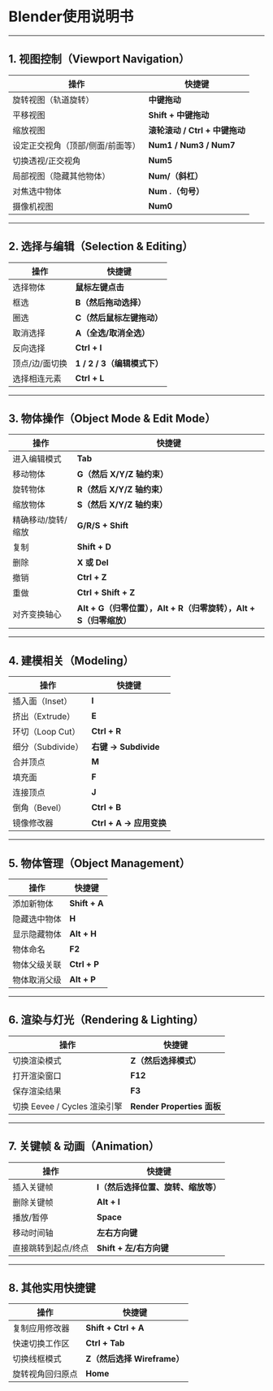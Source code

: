 # Blender使用说明书
---

## **1. 视图控制（Viewport Navigation）**
| 操作 | 快捷键 |
|------|--------|
| 旋转视图（轨道旋转） | **中键拖动** |
| 平移视图 | **Shift + 中键拖动** |
| 缩放视图 | **滚轮滚动 / Ctrl + 中键拖动** |
| 设定正交视角（顶部/侧面/前面等） | **Num1 / Num3 / Num7** |
| 切换透视/正交视角 | **Num5** |
| 局部视图（隐藏其他物体） | **Num/（斜杠）** |
| 对焦选中物体 | **Num .（句号）** |
| 摄像机视图 | **Num0** |

---

## **2. 选择与编辑（Selection & Editing）**
| 操作 | 快捷键 |
|------|--------|
| 选择物体 | **鼠标左键点击** |
| 框选 | **B（然后拖动选择）** |
| 圈选 | **C（然后鼠标左键拖动）** |
| 取消选择 | **A（全选/取消全选）** |
| 反向选择 | **Ctrl + I** |
| 顶点/边/面切换 | **1 / 2 / 3（编辑模式下）** |
| 选择相连元素 | **Ctrl + L** |

---

## **3. 物体操作（Object Mode & Edit Mode）**
| 操作 | 快捷键 |
|------|--------|
| 进入编辑模式 | **Tab** |
| 移动物体 | **G（然后 X/Y/Z 轴约束）** |
| 旋转物体 | **R（然后 X/Y/Z 轴约束）** |
| 缩放物体 | **S（然后 X/Y/Z 轴约束）** |
| 精确移动/旋转/缩放 | **G/R/S + Shift** |
| 复制 | **Shift + D** |
| 删除 | **X 或 Del** |
| 撤销 | **Ctrl + Z** |
| 重做 | **Ctrl + Shift + Z** |
| 对齐变换轴心 | **Alt + G（归零位置），Alt + R（归零旋转），Alt + S（归零缩放）** |

---

## **4. 建模相关（Modeling）**
| 操作 | 快捷键 |
|------|--------|
| 插入面（Inset） | **I** |
| 挤出（Extrude） | **E** |
| 环切（Loop Cut） | **Ctrl + R** |
| 细分（Subdivide） | **右键 -> Subdivide** |
| 合并顶点 | **M** |
| 填充面 | **F** |
| 连接顶点 | **J** |
| 倒角（Bevel） | **Ctrl + B** |
| 镜像修改器 | **Ctrl + A -> 应用变换** |

---

## **5. 物体管理（Object Management）**
| 操作 | 快捷键 |
|------|--------|
| 添加新物体 | **Shift + A** |
| 隐藏选中物体 | **H** |
| 显示隐藏物体 | **Alt + H** |
| 物体命名 | **F2** |
| 物体父级关联 | **Ctrl + P** |
| 物体取消父级 | **Alt + P** |

---

## **6. 渲染与灯光（Rendering & Lighting）**
| 操作 | 快捷键 |
|------|--------|
| 切换渲染模式 | **Z（然后选择模式）** |
| 打开渲染窗口 | **F12** |
| 保存渲染结果 | **F3** |
| 切换 Eevee / Cycles 渲染引擎 | **Render Properties 面板** |

---

## **7. 关键帧 & 动画（Animation）**
| 操作 | 快捷键 |
|------|--------|
| 插入关键帧 | **I（然后选择位置、旋转、缩放等）** |
| 删除关键帧 | **Alt + I** |
| 播放/暂停 | **Space** |
| 移动时间轴 | **左右方向键** |
| 直接跳转到起点/终点 | **Shift + 左/右方向键** |

---

## **8. 其他实用快捷键**
| 操作 | 快捷键 |
|------|--------|
| 复制应用修改器 | **Shift + Ctrl + A** |
| 快速切换工作区 | **Ctrl + Tab** |
| 切换线框模式 | **Z（然后选择 Wireframe）** |
| 旋转视角回归原点 | **Home** |
